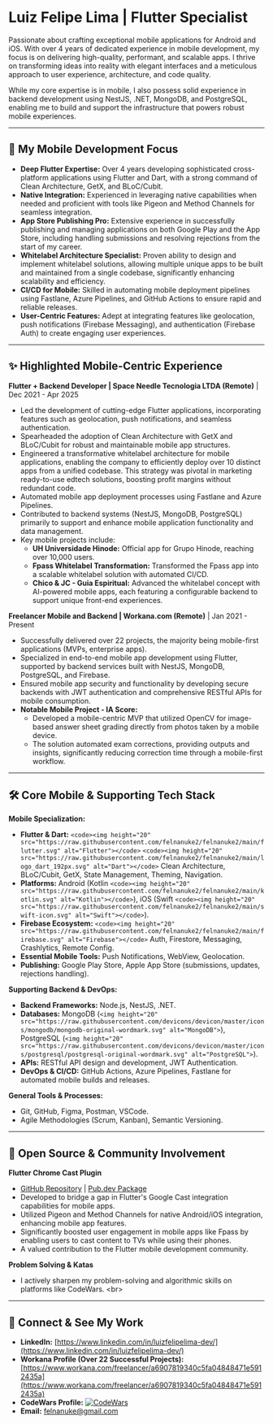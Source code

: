 # Luiz Felipe Lima | Flutter Specialist

Passionate about crafting exceptional mobile applications for Android and iOS. With over 4 years of dedicated experience in mobile development, my focus is on delivering high-quality, performant, and scalable apps. I thrive on transforming ideas into reality with elegant interfaces and a meticulous approach to user experience, architecture, and code quality.

While my core expertise is in mobile, I also possess solid experience in backend development using NestJS, .NET, MongoDB, and PostgreSQL, enabling me to build and support the infrastructure that powers robust mobile experiences.

-----

## 🚀 My Mobile Development Focus

  * **Deep Flutter Expertise:** Over 4 years developing sophisticated cross-platform applications using Flutter and Dart, with a strong command of Clean Architecture, GetX, and BLoC/Cubit.
  * **Native Integration:** Experienced in leveraging native capabilities when needed and proficient with tools like Pigeon and Method Channels for seamless integration.
  * **App Store Publishing Pro:** Extensive experience in successfully publishing and managing applications on both Google Play and the App Store, including handling submissions and resolving rejections from the start of my career.
  * **Whitelabel Architecture Specialist:** Proven ability to design and implement whitelabel solutions, allowing multiple unique apps to be built and maintained from a single codebase, significantly enhancing scalability and efficiency.
  * **CI/CD for Mobile:** Skilled in automating mobile deployment pipelines using Fastlane, Azure Pipelines, and GitHub Actions to ensure rapid and reliable releases.
  * **User-Centric Features:** Adept at integrating features like geolocation, push notifications (Firebase Messaging), and authentication (Firebase Auth) to create engaging user experiences.

-----

## ✨ Highlighted Mobile-Centric Experience

**Flutter + Backend Developer | Space Needle Tecnologia LTDA (Remote)** | Dec 2021 - Apr 2025

  * Led the development of cutting-edge Flutter applications, incorporating features such as geolocation, push notifications, and seamless authentication.
  * Spearheaded the adoption of Clean Architecture with GetX and BLoC/Cubit for robust and maintainable mobile app structures.
  * Engineered a transformative whitelabel architecture for mobile applications, enabling the company to efficiently deploy over 10 distinct apps from a unified codebase. This strategy was pivotal in marketing ready-to-use edtech solutions, boosting profit margins without redundant code.
  * Automated mobile app deployment processes using Fastlane and Azure Pipelines.
  * Contributed to backend systems (NestJS, MongoDB, PostgreSQL) primarily to support and enhance mobile application functionality and data management.
  * Key mobile projects include:
      * **UH Universidade Hinode:** Official app for Grupo Hinode, reaching over 10,000 users.
      * **Fpass Whitelabel Transformation:** Transformed the Fpass app into a scalable whitelabel solution with automated CI/CD.
      * **Chico & JC - Guia Espiritual:** Advanced the whitelabel concept with AI-powered mobile apps, each featuring a configurable backend to support unique front-end experiences.

**Freelancer Mobile and Backend | Workana.com (Remote)** | Jan 2021 - Present

  * Successfully delivered over 22 projects, the majority being mobile-first applications (MVPs, enterprise apps).
  * Specialized in end-to-end mobile app development using Flutter, supported by backend services built with NestJS, MongoDB, PostgreSQL, and Firebase.
  * Ensured mobile app security and functionality by developing secure backends with JWT authentication and comprehensive RESTful APIs for mobile consumption.
  * **Notable Mobile Project - IA Score:**
      * Developed a mobile-centric MVP that utilized OpenCV for image-based answer sheet grading directly from photos taken by a mobile device.
      * The solution automated exam corrections, providing outputs and insights, significantly reducing correction time through a mobile-first workflow.

-----

## 🛠️ Core Mobile & Supporting Tech Stack

**Mobile Specialization:**

  * **Flutter & Dart:** `<code><img height="20" src="https://raw.githubusercontent.com/felnanuke2/felnanuke2/main/flutter.svg" alt="Flutter"></code>` `<code><img height="20" src="https://raw.githubusercontent.com/felnanuke2/felnanuke2/main/logo_dart_192px.svg" alt="Dart"></code>` Clean Architecture, BLoC/Cubit, GetX, State Management, Theming, Navigation.
  * **Platforms:** Android (Kotlin `<code><img height="20" src="https://raw.githubusercontent.com/felnanuke2/felnanuke2/main/kotlin.svg" alt="Kotlin"></code>`), iOS (Swift `<code><img height="20" src="https://raw.githubusercontent.com/felnanuke2/felnanuke2/main/swift-icon.svg" alt="Swift"></code>`).
  * **Firebase Ecosystem:** `<code><img height="20" src="https://raw.githubusercontent.com/felnanuke2/felnanuke2/main/firebase.svg" alt="Firebase"></code>` Auth, Firestore, Messaging, Crashlytics, Remote Config.
  * **Essential Mobile Tools:** Push Notifications, WebView, Geolocation.
  * **Publishing:** Google Play Store, Apple App Store (submissions, updates, rejections handling).

**Supporting Backend & DevOps:**

  * **Backend Frameworks:** Node.js, NestJS, .NET.
  * **Databases:** MongoDB (`<img height="20" src="https://raw.githubusercontent.com/devicons/devicon/master/icons/mongodb/mongodb-original-wordmark.svg" alt="MongoDB">`), PostgreSQL (`<img height="20" src="https://raw.githubusercontent.com/devicons/devicon/master/icons/postgresql/postgresql-original-wordmark.svg" alt="PostgreSQL">`).
  * **APIs:** RESTful API design and development, JWT Authentication.
  * **DevOps & CI/CD:** GitHub Actions, Azure Pipelines, Fastlane for automated mobile builds and releases.

**General Tools & Processes:**

  * Git, GitHub, Figma, Postman, VSCode.
  * Agile Methodologies (Scrum, Kanban), Semantic Versioning.

-----

## 🌟 Open Source & Community Involvement

**Flutter Chrome Cast Plugin**

  * [GitHub Repository](https://github.com/felnanuke2/flutter_google_cast) | [Pub.dev Package](https://pub.dev/packages/flutter_chrome_cast)
  * Developed to bridge a gap in Flutter's Google Cast integration capabilities for mobile apps.
  * Utilized Pigeon and Method Channels for native Android/iOS integration, enhancing mobile app features.
  * Significantly boosted user engagement in mobile apps like Fpass by enabling users to cast content to TVs while using their phones.
  * A valued contribution to the Flutter mobile development community.

**Problem Solving & Katas**

  * I actively sharpen my problem-solving and algorithmic skills on platforms like CodeWars.
    \<br\>
    [](https://www.google.com/search?q=%5Bhttps://www.codewars.com/users/felnanuke2%5D\(https://www.codewars.com/users/felnanuke2\))

-----

## 🔗 Connect & See My Work

  * **LinkedIn:** [https://www.linkedin.com/in/luizfelipelima-dev/](https://www.linkedin.com/in/luizfelipelima-dev/)
  * **Workana Profile (Over 22 Successful Projects):** [https://www.workana.com/freelancer/a6907819340c5fa04848471e5912435a](https://www.workana.com/freelancer/a6907819340c5fa04848471e5912435a)
  * **CodeWars Profile:** [![CodeWars](https://www.codewars.com/users/felnanuke2/badges/micro)](https://www.codewars.com/users/felnanuke2)
* **Email:** [felnanuke@gmail.com](mailto:felnanuke@gmail.com)

